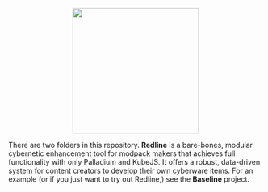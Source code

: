<p align="center">
  <a href="https://modrinth.com/mod/redline-cyberware"><img src="https://raw.githubusercontent.com/enbytedev/redline/main/ICON.png" width="250" height="250" /></a>
</p>

There are two folders in this repository. **Redline** is a bare-bones, modular cybernetic enhancement tool for modpack makers that achieves full functionality with only Palladium and KubeJS. It offers a robust, data-driven system for content creators to develop their own cyberware items. For an example (or if you just want to try out Redline,) see the **Baseline** project.
